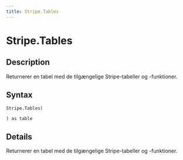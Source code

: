 ```yaml
---
title: Stripe.Tables
---
```


# Stripe.Tables


## Description

Returnerer en tabel med de tilgængelige Stripe-tabeller og -funktioner.


## Syntax

```powerquery
Stripe.Tables(

) as table
```


## Details

Returnerer en tabel med de tilgængelige Stripe-tabeller og -funktioner.


